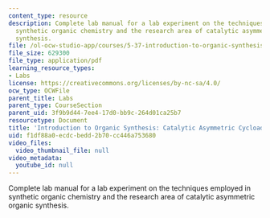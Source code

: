 ```yaml
---
content_type: resource
description: Complete lab manual for a lab experiment on the techniques employed in
  synthetic organic chemistry and the research area of catalytic asymmetric organic
  synthesis.
file: /ol-ocw-studio-app/courses/5-37-introduction-to-organic-synthesis-laboratory-spring-2009/f1df88a0ecdcbedd2b70cc446a753680_MIT5_37s09_lab01.pdf
file_size: 629300
file_type: application/pdf
learning_resource_types:
- Labs
license: https://creativecommons.org/licenses/by-nc-sa/4.0/
ocw_type: OCWFile
parent_title: Labs
parent_type: CourseSection
parent_uid: 3f9b9d44-7ee4-17d0-bb9c-264d01ca25b7
resourcetype: Document
title: 'Introduction to Organic Synthesis: Catalytic Asymmetric Cycloadditions '
uid: f1df88a0-ecdc-bedd-2b70-cc446a753680
video_files:
  video_thumbnail_file: null
video_metadata:
  youtube_id: null
---
```

Complete lab manual for a lab experiment on the techniques employed in synthetic organic chemistry and the research area of catalytic asymmetric organic synthesis.
